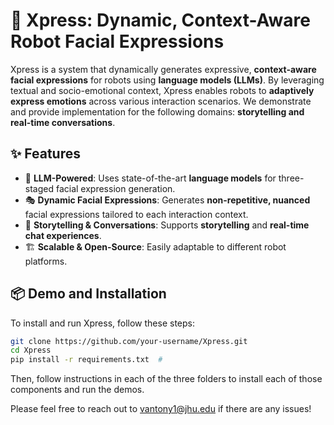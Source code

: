 # 🚀 Xpress: Dynamic, Context-Aware Robot Facial Expressions

Xpress is a system that dynamically generates expressive, **context-aware facial expressions** for robots using **language models (LLMs)**. By leveraging textual and socio-emotional context, Xpress enables robots to **adaptively express emotions** across various interaction scenarios. We demonstrate and provide implementation for the following domains: **storytelling and real-time conversations**.

## ✨ Features

- 🧠 **LLM-Powered**: Uses state-of-the-art **language models** for three-staged facial expression generation.
- 🎭 **Dynamic Facial Expressions**: Generates **non-repetitive, nuanced** facial expressions tailored to each interaction context.
- 📖 **Storytelling & Conversations**: Supports **storytelling** and **real-time chat experiences**.
- 🏗️ **Scalable & Open-Source**: Easily adaptable to different robot platforms.

## 📦 Demo and Installation

To install and run Xpress, follow these steps:

```bash
git clone https://github.com/your-username/Xpress.git
cd Xpress
pip install -r requirements.txt  #
```

Then, follow instructions in each of the three folders to install each of those components and run the demos.

Please feel free to reach out to vantony1@jhu.edu if there are any issues!
